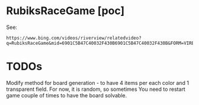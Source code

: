 # RubiksRaceGame [poc]
See:
```
https://www.bing.com/videos/riverview/relatedvideo?q=RubiksRaceGame&mid=6901C5B47C40032F430B6901C5B47C40032F430B&FORM=VIRE
```
# TODOs
Modify method for board generation - to have 4 items per each color and 1 transparent field.
For now, it is random, so sometimes You need to restart game couple of times to have the board solvable.
